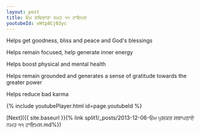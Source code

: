 ```yaml
---
layout: post
title: ਓਮ ਸਥਿਰਾਯਾ ਨਮਹ ੧੧ ਟਾਇਮਸ
youtubeId: vHtp8Cj03yc
---
```

 
 
Helps get goodness, bliss and peace and God's blessings
 
Helps remain focused, help generate inner energy 
 
Helps boost physical and mental health 
 
Helps remain grounded and generates a sense of gratitude towards the greater power 
 
Helps reduce bad karma
 
 
 
 


{% include youtubePlayer.html id=page.youtubeId %}
 
[Next]({{ site.baseurl }}{% link  split1/_posts/2013-12-06-ਓਮ ਪੁਸ਼ਕਰ ਸਥਾਪਠਾਏ ਨਮਹ ੧੧ ਟਾਇਮਸ.md%})
 
